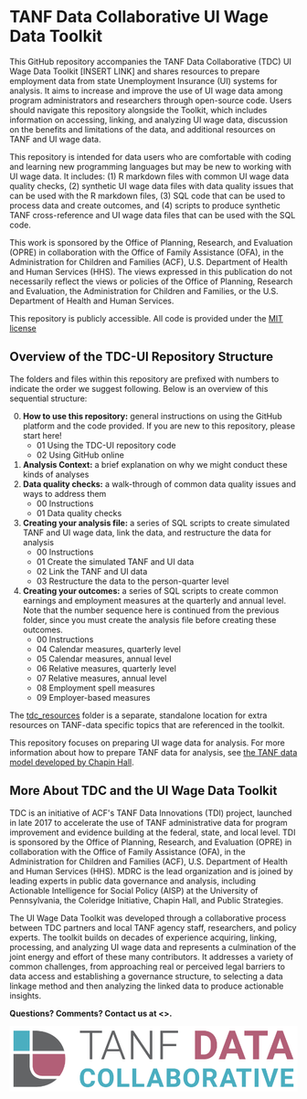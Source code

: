# TANF Data Collaborative UI Wage Data Toolkit

This GitHub repository accompanies the TANF Data Collaborative (TDC) UI Wage Data Toolkit [INSERT LINK] and shares resources to prepare employment data from state Unemployment Insurance (UI) systems for analysis. It aims to increase and improve the use of UI wage data among program administrators and researchers through open-source code. Users should navigate this repository alongside the Toolkit, which includes information on accessing, linking, and analyzing UI wage data, discussion on the benefits and limitations of the data, and additional resources on TANF and UI wage data.

This repository is intended for data users who are comfortable with coding and learning new programming languages but may be new to working with UI wage data. It includes: (1) R markdown files with common UI wage data quality checks, (2) synthetic UI wage data files with data quality issues that can be used with the R markdown files, (3) SQL code that can be used to process data and create outcomes, and (4) scripts to produce synthetic TANF cross-reference and UI wage data files that can be used with the SQL code.

This work is sponsored by the Office of Planning, Research, and Evaluation (OPRE) in collaboration with the Office of Family Assistance (OFA), in the Administration for Children and Families (ACF), U.S. Department of Health and Human Services (HHS). The views expressed in this publication do not necessarily reflect the views or policies of the Office of Planning, Research and Evaluation, the Administration for Children and Families, or the U.S. Department of Health and Human Services.

This repository is publicly accessible. All code is provided under the [MIT license](https://github.com/MDRCNY/TDC-UI/blob/main/LICENSE)

## Overview of the TDC-UI Repository Structure

The folders and files within this repository are prefixed with numbers to indicate the order we suggest following. Below is an overview of this sequential structure:

0.	**How to use this repository:** general instructions on using the GitHub platform and the code provided. If you are new to this repository, please start here!
    - 01 Using the TDC-UI repository code 
    - 02 Using GitHub online
1.	**Analysis Context:** a brief explanation on why we might conduct these kinds of analyses
2.	**Data quality checks:** a walk-through of common data quality issues and ways to address them
    - 00 Instructions
    - 01 Data quality checks
3.	**Creating your analysis file:** a series of SQL scripts to create simulated TANF and UI wage data, link the data, and restructure the data for analysis
    - 00 Instructions
    - 01 Create the simulated TANF and UI data
    - 02 Link the TANF and UI data
    - 03 Restructure the data to the person-quarter level
4.	**Creating your outcomes:** a series of SQL scripts to create common earnings and employment measures at the quarterly and annual level. Note that the number sequence here is continued from the previous folder, since you must create the analysis file before creating these outcomes.
    - 00 Instructions
    - 04 Calendar measures, quarterly level
    - 05 Calendar measures, annual level
    - 06 Relative measures, quarterly level
    - 07 Relative measures, annual level
    - 08 Employment spell measures
    - 09 Employer-based measures

The [tdc_resources](https://github.com/MDRCNY/TDC-UI/tree/main/tdc_resources) folder is a separate, standalone location for extra resources on TANF-data specific topics that are referenced in the toolkit.

This repository focuses on preparing UI wage data for analysis. For more information about how to prepare TANF data for analysis, see [the TANF data model developed by Chapin Hall](https://www.chapinhall.org/wp-content/uploads/IB_FSSDC_082917.pdf). 

## More About TDC and the UI Wage Data Toolkit
TDC is an initiative of ACF's TANF Data Innovations (TDI) project, launched in late 2017 to accelerate the use of TANF administrative data for program improvement and evidence building at the federal, state, and local level. TDI is sponsored by the Office of Planning, Research, and Evaluation (OPRE) in collaboration with the Office of Family Assistance (OFA), in the Administration for Children and Families (ACF), U.S. Department of Health and Human Services (HHS). MDRC is the lead organization and is joined by leading experts in public data governance and analysis, including Actionable Intelligence for Social Policy (AISP) at the University of Pennsylvania, the Coleridge Initiative, Chapin Hall, and Public Strategies.

The UI Wage Data Toolkit was developed through a collaborative process between TDC partners and local TANF agency staff, researchers, and policy experts. The toolkit builds on decades of experience acquiring, linking, processing, and analyzing UI wage data and represents a culmination of the joint energy and effort of these many contributors. It addresses a variety of common challenges, from approaching real or perceived legal barriers to data access and establishing a governance structure, to selecting a data linkage method and then analyzing the linked data to produce actionable insights.

**Questions? Comments? Contact us at <>.**

![TDC logo](tdc-logo.png)
